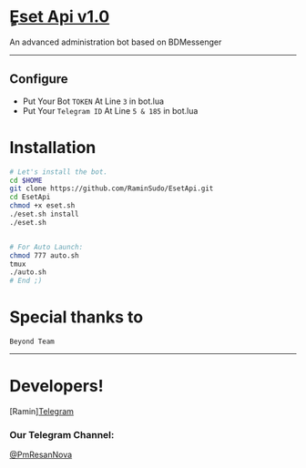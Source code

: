 # [ٍEset Api v1.0](https://t.me/pmresannova)
An advanced administration bot based on BDMessenger

* * *

## Configure

* Put Your Bot `TOKEN` At Line `3` in bot.lua
* Put Your `Telegram ID` At Line `5 & 185` in bot.lua

# Installation

```sh
# Let's install the bot.
cd $HOME
git clone https://github.com/RaminSudo/EsetApi.git
cd EsetApi
chmod +x eset.sh
./eset.sh install
./eset.sh 


# For Auto Launch:
chmod 777 auto.sh
tmux
./auto.sh
# End ;)
```

# Special thanks to

`Beyond Team`

* * *

# Developers!

[Ramin][Telegram](https://t.me/me_devil)

### Our Telegram Channel:

[@PmResanNova](https://t.me/pmresannova)
